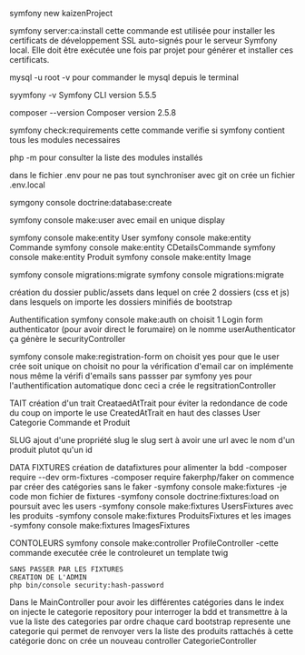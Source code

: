 symfony new kaizenProject

symfony server:ca:install
cette commande est utilisée pour installer les certificats de développement SSL auto-signés pour le serveur Symfony local. Elle doit être exécutée une fois par projet pour générer et installer ces certificats.


mysql -u root -v
pour commander le mysql depuis le terminal

syymfony -v
Symfony CLI version 5.5.5

composer --version
Composer version 2.5.8

symfony check:requirements
cette commande verifie si symfony contient tous les modules necessaires

php -m
pour consulter la liste des modules installés


dans le fichier .env
pour ne pas tout synchroniser avec git on crée un fichier .env.local

symgony console doctrine:database:create

symfony console make:user
avec email en unique display

symfony console make:entity User
symfony console make:entity Commande
symfony console make:entity CDetailsCommande
symfony console make:entity Produit
symfony console make:entity Image

symfony console migrations:migrate
symfony console migrations:migrate


création du dossier public/assets
dans lequel on crée 2 dossiers  (css et js)
dans lesquels on importe les dossiers minifiés de bootstrap


Authentification
symfony console make:auth
on choisit  1 Login form authenticator (pour avoir direct le forumaire)
on le nomme userAuthenticator
ça génère le securityController

symfony console make:registration-form
on choisit yes pour que le user crée soit unique
on choisit no pour la vérification d'email car on implémente nous même la vérifi d'emails sans passser par symfony
yes pour l'authentification automatique
donc ceci a crée le regsitrationController

TAIT
création d'un trait CreataedAtTrait pour éviter la redondance de code
du coup on importe le use CreatedAtTrait en haut des classes User Categorie Commande et Produit

SLUG
ajout d'une propriété slug
le slug sert à avoir une url avec le nom d'un produit plutot qu'un id

DATA FIXTURES
création de datafixtures pour alimenter la bdd
    -composer require --dev orm-fixtures
    -composer require fakerphp/faker
on commence par créer des catégories sans le faker
    -symfony console make:fixtures
    -je code mon fichier de fixtures
    -symfony console doctrine:fixtures:load
on poursuit avec les users
    -symfony console make:fixtures UsersFixtures
avec les produits
    -symfony console make:fixtures ProduitsFixtures
et les images
    -symfony console make:fixtures ImagesFixtures


CONTOLEURS
symfony console make:controller ProfileController
    -cette commande executée crée le controleuret un template twig


    SANS PASSER PAR LES FIXTURES
    CREATION DE L'ADMIN
    php bin/console security:hash-password


Dans le MainController pour avoir les différentes catégories dans le index on injecte le categorie repository pour interroger la bdd et transmettre à la vue la liste des categories par ordre
chaque card bootstrap represente une categorie qui permet de renvoyer vers la liste des produits rattachés à cette catégorie 
donc on crée un nouveau controller 
CategorieController